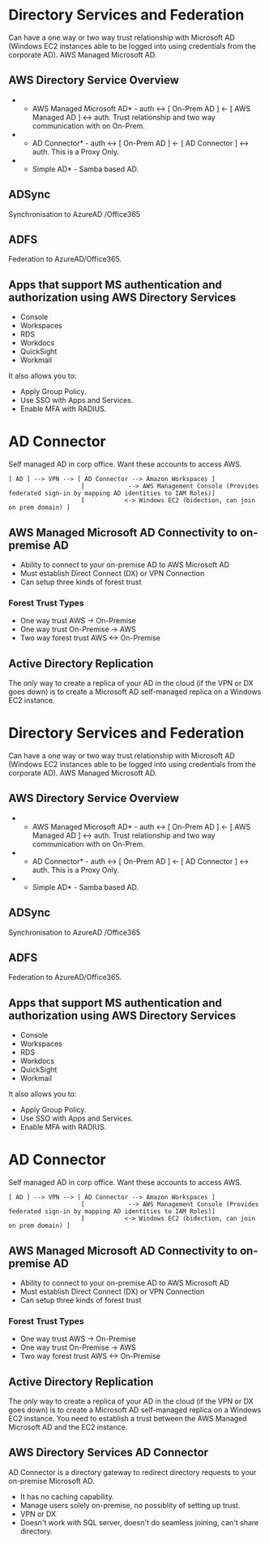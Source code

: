 # Directory Services and Federation

Can have a one way or two way trust relationship with Microsoft AD (Windows EC2 instances able to be logged into using credentials from the corporate AD). AWS Managed Microsoft AD.

## AWS Directory Service Overview

- * AWS Managed Microsoft AD* - auth <-> [ On-Prem AD ] <- [ AWS Managed AD ] <-> auth. Trust relationship and two way communication with on On-Prem.
- * AD Connector* - auth <-> [ On-Prem AD ] <- [ AD Connector ] <-> auth. This is a Proxy Only.
- * Simple AD* - Samba based AD.

## ADSync 

Synchronisation to AzureAD /Office365

## ADFS

Federation to AzureAD/Office365.

## Apps that support MS authentication and authorization using AWS Directory Services

- Console
- Workspaces
- RDS
- Workdocs
- QuickSight
- Workmail

It also allows you to:

- Apply Group Policy.
- Use SSO with Apps and Services.
- Enable MFA with RADIUS.


# AD Connector

Self managed AD in corp office. Want these accounts to access AWS.

````
[ AD ] --> VPN --> [ AD Connector --> Amazon Workspaces ]
                    [            --> AWS Management Console (Provides federated sign-in by mapping AD identities to IAM Roles)]
                    [           <-> Windows EC2 (bidection, can join on prem domain) ]
````

## AWS Managed Microsoft AD Connectivity to on-premise AD

- Ability to connect to your on-premise AD to AWS Microsoft AD
- Must establish Direct Connect (DX) or VPN Connection
- Can setup three kinds of forest trust

### Forest Trust Types

- One way trust AWS -> On-Premise
- One way trust On-Premise -> AWS
- Two way forest trust AWS <-> On-Premise

## Active Directory Replication

The *only* way to create a replica of your AD in the cloud (if the VPN or DX goes down) is to create a Microsoft AD self-managed replica on a Windows EC2 instance.
# Directory Services and Federation

Can have a one way or two way trust relationship with Microsoft AD (Windows EC2 instances able to be logged into using credentials from the corporate AD). AWS Managed Microsoft AD.

## AWS Directory Service Overview

- * AWS Managed Microsoft AD* - auth <-> [ On-Prem AD ] <- [ AWS Managed AD ] <-> auth. Trust relationship and two way communication with on On-Prem.
- * AD Connector* - auth <-> [ On-Prem AD ] <- [ AD Connector ] <-> auth. This is a Proxy Only.
- * Simple AD* - Samba based AD.

## ADSync 

Synchronisation to AzureAD /Office365

## ADFS

Federation to AzureAD/Office365.

## Apps that support MS authentication and authorization using AWS Directory Services

- Console
- Workspaces
- RDS
- Workdocs
- QuickSight
- Workmail

It also allows you to:

- Apply Group Policy.
- Use SSO with Apps and Services.
- Enable MFA with RADIUS.


# AD Connector

Self managed AD in corp office. Want these accounts to access AWS.

````
[ AD ] --> VPN --> [ AD Connector --> Amazon Workspaces ]
                    [            --> AWS Management Console (Provides federated sign-in by mapping AD identities to IAM Roles)]
                    [           <-> Windows EC2 (bidection, can join on prem domain) ]
````

## AWS Managed Microsoft AD Connectivity to on-premise AD

- Ability to connect to your on-premise AD to AWS Microsoft AD
- Must establish Direct Connect (DX) or VPN Connection
- Can setup three kinds of forest trust

### Forest Trust Types

- One way trust AWS -> On-Premise
- One way trust On-Premise -> AWS
- Two way forest trust AWS <-> On-Premise

## Active Directory Replication

The *only* way to create a replica of your AD in the cloud (if the VPN or DX goes down) is to create a Microsoft AD self-managed replica on a Windows EC2 instance. You need to establish a trust between the AWS Managed Microsoft AD and the EC2 instance.

## AWS Directory Services AD Connector

AD Connector is a directory gateway to redirect directory requests to your on-premise Microsoft AD. 
- It has no caching capability.
- Manage users solely on-premise, no possiblity of setting up trust.
- VPN or DX
- Doesn't work with SQL server, doesn't do seamless joining, can't share directory.

